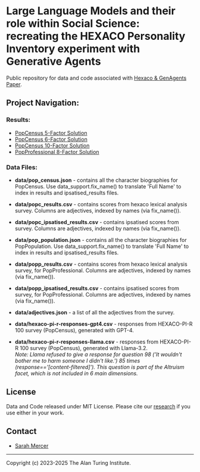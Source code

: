 #  Large Language Models and their role within Social Science: recreating the HEXACO Personality Inventory experiment with Generative Agents

Public repository for data and code associated with [Hexaco &amp; GenAgents Paper](pdf.pdf).

## Project Navigation:

### Results:

* [PopCensus 5-Factor Solution](popCensus_5Factor.ipynb)
* [PopCensus 6-Factor Solution](popCensus_6Factor.ipynb)
* [PopCensus 10-Factor Solution](popCensus_10Factor.ipynb)
* [PopProfessional 8-Factor Solution](popProfessional_8Factor.ipynb)

### Data Files:

* <b>data/pop_census.json</b> - contains all the character biographies for PopCensus.  Use data_support.fix_name() to translate 'Full Name' to index in results and ipsatised_results files.

* <b>data/popc_results.csv</b> - contains scores from hexaco lexical analysis survey.  Columns are adjectives, indexed by names (via fix_name()).

* <b>data/popc_ipsatised_results.csv</b> - contains ipsatised scores from survey.  Columns are adjectives, indexed by names (via fix_name()).

* <b>data/pop_population.json</b> - contains all the character biographies for PopPopulation.  Use data_support.fix_name() to translate 'Full Name' to index in results and ipsatised_results files.

* <b>data/popp_results.csv</b> - contains scores from hexaco lexical analysis survey, for PopProfessional.  Columns are adjectives, indexed by names (via fix_name()).

* <b>data/popp_ipsatised_results.csv</b> - contains ipsatised scores from survey, for PopProfessional.  Columns are adjectives, indexed by names (via fix_name()).

* <b>data/adjectives.json</b> - a list of all the adjectives from the survey.

* <b>data/hexaco-pi-r-responses-gpt4.csv</b> - responses from HEXACO-PI-R 100 survey (PopCensus), generated with GPT-4.

* <b>data/hexaco-pi-r-responses-llama.csv</b> - responses from HEXACO-PI-R 100 survey (PopCensus), generated with Llama-3.2. <br>
<i>Note: Llama refused to give a response for question 98 ('It wouldn't bother me to harm someone I didn't like.') 85 times (response=='[content-filtered]').  This question is part of the Altruism facet, which is not included in 6 main dimensions.</i>

## License

Data and Code released under MIT License.  Please cite our [research]() if you use either in your work.

## Contact

* [Sarah Mercer](https://github.com/drsezzer/)

---

Copyright (c) 2023-2025 The Alan Turing Institute.


